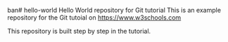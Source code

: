 ban# hello-world
Hello World repository for Git tutorial
This is an example repository for the Git tutoial on https://www.w3schools.com

This repository is built step by step in the tutorial.
